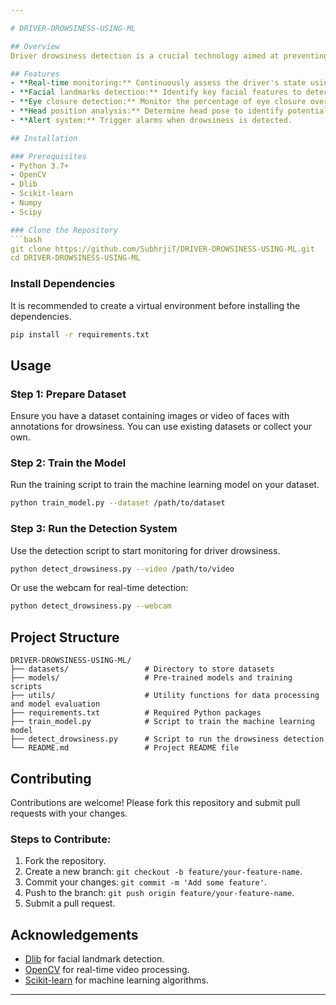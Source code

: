 ```yaml
---

# DRIVER-DROWSINESS-USING-ML

## Overview
Driver drowsiness detection is a crucial technology aimed at preventing accidents caused by fatigued drivers. This project utilizes machine learning to monitor a driver's alertness and detect signs of drowsiness, thereby enhancing road safety.

## Features
- **Real-time monitoring:** Continuously assess the driver's state using video feed.
- **Facial landmarks detection:** Identify key facial features to detect signs of drowsiness.
- **Eye closure detection:** Monitor the percentage of eye closure over time.
- **Head position analysis:** Determine head pose to identify potential signs of fatigue.
- **Alert system:** Trigger alarms when drowsiness is detected.

## Installation

### Prerequisites
- Python 3.7+
- OpenCV
- Dlib
- Scikit-learn
- Numpy
- Scipy

### Clone the Repository
```bash
git clone https://github.com/SubhrjiT/DRIVER-DROWSINESS-USING-ML.git
cd DRIVER-DROWSINESS-USING-ML
```

### Install Dependencies
It is recommended to create a virtual environment before installing the dependencies.
```bash
pip install -r requirements.txt
```

## Usage

### Step 1: Prepare Dataset
Ensure you have a dataset containing images or video of faces with annotations for drowsiness. You can use existing datasets or collect your own.

### Step 2: Train the Model
Run the training script to train the machine learning model on your dataset.
```bash
python train_model.py --dataset /path/to/dataset
```

### Step 3: Run the Detection System
Use the detection script to start monitoring for driver drowsiness.
```bash
python detect_drowsiness.py --video /path/to/video
```
Or use the webcam for real-time detection:
```bash
python detect_drowsiness.py --webcam
```

## Project Structure
```
DRIVER-DROWSINESS-USING-ML/
├── datasets/                 # Directory to store datasets
├── models/                   # Pre-trained models and training scripts
├── utils/                    # Utility functions for data processing and model evaluation
├── requirements.txt          # Required Python packages
├── train_model.py            # Script to train the machine learning model
├── detect_drowsiness.py      # Script to run the drowsiness detection
└── README.md                 # Project README file
```

## Contributing
Contributions are welcome! Please fork this repository and submit pull requests with your changes.

### Steps to Contribute:
1. Fork the repository.
2. Create a new branch: `git checkout -b feature/your-feature-name`.
3. Commit your changes: `git commit -m 'Add some feature'`.
4. Push to the branch: `git push origin feature/your-feature-name`.
5. Submit a pull request.


## Acknowledgements
- [Dlib](http://dlib.net/) for facial landmark detection.
- [OpenCV](https://opencv.org/) for real-time video processing.
- [Scikit-learn](https://scikit-learn.org/stable/) for machine learning algorithms.

---
```

